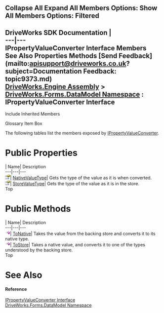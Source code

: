 Collapse All Expand All Members Options: Show All  Members Options: Filtered   
---  
DriveWorks SDK Documentation  |   
---|---  
IPropertyValueConverter Interface Members   
See Also Properties Methods [Send Feedback](mailto:apisupport@driveworks.co.uk?subject=Documentation Feedback: topic9373.md)  
[DriveWorks.Engine Assembly](topic2156.md) > [DriveWorks.Forms.DataModel Namespace](topic9371.md) : IPropertyValueConverter Interface  
---  
  
Include Inherited Members    


Glossary Item Box

The following tables list the members exposed by [IPropertyValueConverter](topic9373.md).

# Public Properties

| Name| Description  
---|---|---  
![ Property](dotnetimages/Property.gif)| [NativeValueType](topic9380.md)| Gets the type of the value as it is when converted.   
![ Property](dotnetimages/Property.gif)| [StoreValueType](topic9381.md)| Gets the type of the value as it is in the store.   
Top

# Public Methods

| Name| Description  
---|---|---  
![ Method](dotnetimages/Method.gif)| [ToNative](topic9378.md)| Takes the value from the backing store and converts it to its native type.   
![ Method](dotnetimages/Method.gif)| [ToStore](topic9379.md)| Takes a native value, and converts it to one of the types understood by the backing store.   
Top

# See Also

#### Reference

[IPropertyValueConverter Interface](topic9373.md)   
[DriveWorks.Forms.DataModel Namespace](topic9371.md)


